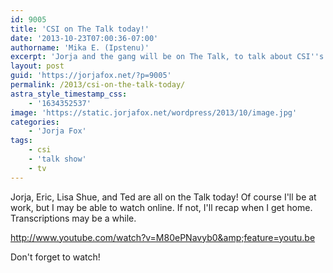 ```yaml
---
id: 9005
title: 'CSI on The Talk today!'
date: '2013-10-23T07:00:36-07:00'
authorname: 'Mika E. (Ipstenu)'
excerpt: 'Jorja and the gang will be on The Talk, to talk about CSI''s 300th episode!'
layout: post
guid: 'https://jorjafox.net/?p=9005'
permalink: /2013/csi-on-the-talk-today/
astra_style_timestamp_css:
    - '1634352537'
image: 'https://static.jorjafox.net/wordpress/2013/10/image.jpg'
categories:
    - 'Jorja Fox'
tags:
    - csi
    - 'talk show'
    - tv
---
```


Jorja, Eric, Lisa Shue, and Ted are all on the Talk today! Of course I'll be at work, but I may be able to watch online. If not, I'll recap when I get home. Transcriptions may be a while.

http://www.youtube.com/watch?v=M80ePNavyb0&amp;feature=youtu.be

Don't forget to watch!

&nbsp;
